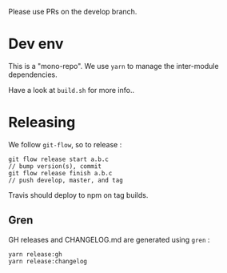Please use PRs on the develop branch.

# Dev env

This is a "mono-repo". We use `yarn` to manage the inter-module dependencies.

Have a look at `build.sh` for more info..

# Releasing

We follow `git-flow`, so to release :

    git flow release start a.b.c
    // bump version(s), commit
    git flow release finish a.b.c
    // push develop, master, and tag

Travis should deploy to npm on tag builds.

## Gren

GH releases and CHANGELOG.md are generated using `gren` :

    yarn release:gh
    yarn release:changelog

